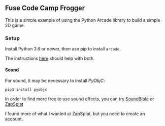## Fuse Code Camp Frogger

This is a simple example of using the Python Arcade library to build a
simple 2D game.

### Setup

Install Python 3.6 or newer, then use pip to install `arcade`.

The instructions [here](http://arcade.academy/installation.html) should help with both.

#### Sound

For sound, it may be necessary to install *PyObjC*:

    pip3 install pyobjc

In order to find more free to use sound effects, you can try [SoundBible](http://soundbible.com/) or [ZapSplat](https://www.zapsplat.com/)

I found more of what I wanted at ZapSplat, but you need to create an account.
